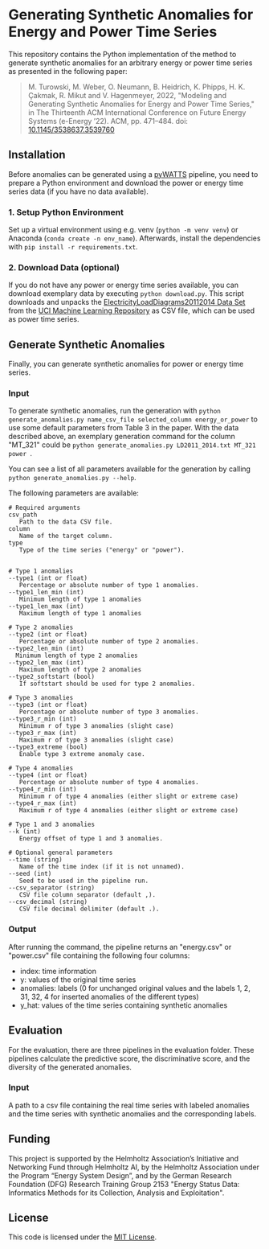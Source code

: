 # Generating Synthetic Anomalies for Energy and Power Time Series

This repository contains the Python implementation of the method to generate synthetic anomalies for an arbitrary energy or power time series as presented in the following paper:
>M. Turowski, M. Weber, O. Neumann, B. Heidrich, K. Phipps, H. K. Çakmak, R. Mikut and V. Hagenmeyer, 2022, "Modeling and Generating Synthetic Anomalies for Energy and Power Time Series," in The Thirteenth ACM International Conference on Future Energy Systems (e-Energy ’22). ACM, pp. 471–484. doi: [10.1145/3538637.3539760](https://dl.acm.org/doi/10.1145/3538637.3539760)


## Installation

Before anomalies can be generated using a [pyWATTS](https://github.com/KIT-IAI/pyWATTS) pipeline, you need to prepare a Python environment and download the power or energy time series data (if you have no data available).

### 1. Setup Python Environment

Set up a virtual environment using e.g. venv (`python -m venv venv`) or Anaconda (`conda create -n env_name`). Afterwards, install the dependencies with `pip install -r requirements.txt`. 

### 2. Download Data (optional)

If you do not have any power or energy time series available, you can download exemplary data by executing `python download.py`. This script downloads and unpacks the [ElectricityLoadDiagrams20112014 Data Set](https://archive.ics.uci.edu/ml/datasets/ElectricityLoadDiagrams20112014) from the [UCI Machine Learning Repository](https://archive.ics.uci.edu/ml/) as CSV file, which can be used as power time series.


## Generate Synthetic Anomalies

Finally, you can generate synthetic anomalies for power or energy time series.

### Input

To generate synthetic anomalies, run the generation with `python generate_anomalies.py name_csv_file selected_column energy_or_power` to use some default parameters from Table 3 in the paper.
With the data described above, an exemplary generation command for the column "MT_321" could be `python generate_anomalies.py LD2011_2014.txt MT_321 power
`.

You can see a list of all parameters available for the generation by calling `python generate_anomalies.py --help`. 

The following parameters are available:

```
# Required arguments
csv_path
   Path to the data CSV file.
column
   Name of the target column.
type
   Type of the time series ("energy" or "power").


# Type 1 anomalies
--type1 (int or float)
   Percentage or absolute number of type 1 anomalies.
--type1_len_min (int)
   Minimum length of type 1 anomalies
--type1_len_max (int)
   Maximum length of type 1 anomalies

# Type 2 anomalies
--type2 (int or float)
   Percentage or absolute number of type 2 anomalies.
--type2_len_min (int)
  Minimum length of type 2 anomalies
--type2_len_max (int)
   Maximum length of type 2 anomalies
--type2_softstart (bool)
   If softstart should be used for type 2 anomalies.

# Type 3 anomalies
--type3 (int or float)
   Percentage or absolute number of type 3 anomalies.
--type3_r_min (int)
   Minimum r of type 3 anomalies (slight case)
--type3_r_max (int)
   Maximum r of type 3 anomalies (slight case)
--type3_extreme (bool)
   Enable type 3 extreme anomaly case.

# Type 4 anomalies
--type4 (int or float)
   Percentage or absolute number of type 4 anomalies.
--type4_r_min (int)
   Minimum r of type 4 anomalies (either slight or extreme case)
--type4_r_max (int)
   Maximum r of type 4 anomalies (either slight or extreme case)

# Type 1 and 3 anomalies
--k (int)
   Energy offset of type 1 and 3 anomalies.

# Optional general parameters
--time (string)
   Name of the time index (if it is not unnamed).
--seed (int)
   Seed to be used in the pipeline run.
--csv_separator (string)
   CSV file column separator (default ,).
--csv_decimal (string)
   CSV file decimal delimiter (default .).
```

### Output

After running the command, the pipeline returns an "energy.csv" or "power.csv" file containing the following four columns:
* index: time information
* y: values of the original time series
* anomalies: labels (0 for unchanged original values and the labels 1, 2, 31, 32, 4 for inserted anomalies of the different types)
* y_hat: values of the time series containing synthetic anomalies


## Evaluation
For the evaluation, there are three pipelines in the evaluation folder. These pipelines calculate the predictive score, the discriminative score, and the diversity of the generated anomalies.

### Input
A path to a csv file containing the real time series with labeled anomalies and the time series with synthetic anomalies and the corresponding labels.


## Funding

This project is supported by the Helmholtz Association’s Initiative and Networking Fund through Helmholtz AI, by the Helmholtz Association under the Program “Energy System Design”, and by the German Research Foundation (DFG) Research Training Group 2153 "Energy Status Data: Informatics Methods for its Collection, Analysis and Exploitation".


## License

This code is licensed under the [MIT License](LICENSE).
